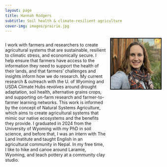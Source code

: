 ```yaml
---
layout: page
title: Hannah Rodgers
subtitle: Soil health & climate-resilient agriculture
cover-img: images/prairie.jpg
---
```



<!--CSS styling-->
<style>
  .side-by-side {display: flex;}
  .side-by-side > div:first-child {flex: 2; padding-right: 1em;}
  .side-by-side > div:last-child {flex: 1;}
  .image-border {border: 2px solid black;}
</style>

<style>
h1, h2, h3 {text-align: center;}
</style>

<!--PAPER 1: OREI-->
<div class="side-by-side"> <div>

<p> I work with farmers and researchers to create agricultural systems that are sustainable, resilient to climatic stress, and economically secure. I help ensure that farmers have access to the information they need to support the health of their lands, and that farmers’ challenges and insights inform how we do research. My current research & outreach with the U. of Wyoming and USDA Climate Hubs revolves around drought adaptation, soil health, alternative grains crops, and supporting on-farm research and farmer-to-farmer learning networks. This work is informed by the concept of Natural Systems Agriculture, which aims to create agricultural systems that mimic our native ecosystems and the benefits they provide. I graduated in 2024 from the University of Wyoming with my PhD in soil science, and before that, I was an intern with The Land Institute and taught English in an agricultural community in Nepal. In my free time, I like to hike and canoe around Laramie, Wyoming, and teach pottery at a community clay studio.
</p>

</div> <div>
<img src="/images/profile_pic2.jpg" width="500" class="image-border">
</div> </div>
